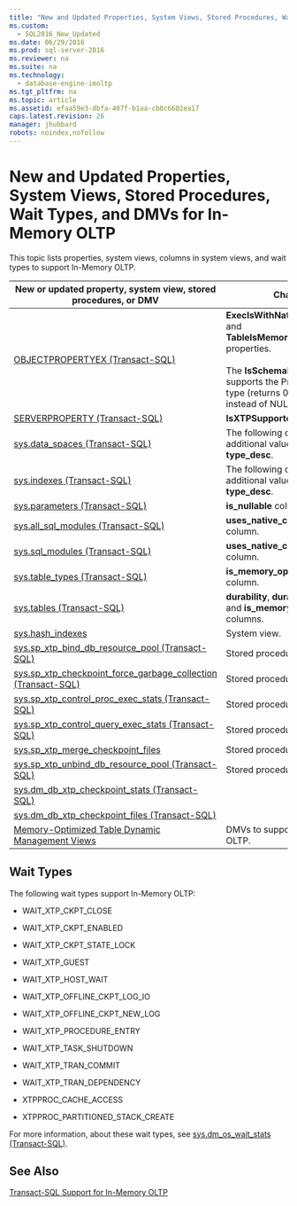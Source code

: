 ```yaml
---
title: "New and Updated Properties, System Views, Stored Procedures, Wait Types, and DMVs for In-Memory OLTP"
ms.custom: 
  - SQL2016_New_Updated
ms.date: 06/29/2016
ms.prod: sql-server-2016
ms.reviewer: na
ms.suite: na
ms.technology: 
  - database-engine-imoltp
ms.tgt_pltfrm: na
ms.topic: article
ms.assetid: efaa59e3-dbfa-407f-b1aa-cb0c6602ea17
caps.latest.revision: 26
manager: jhubbard
robots: noindex,nofollow
---
```

# New and Updated Properties, System Views, Stored Procedures, Wait Types, and DMVs for In-Memory OLTP
This topic lists properties, system views, columns in system views, and wait types to support In-Memory OLTP.  
  
|New or updated property, system view, stored procedures, or DMV|Change|  
|---------------------------------------------------------------------|------------|  
|[OBJECTPROPERTYEX (Transact-SQL)](assetId:///be36b3e3-3309-4332-bfb5-c7e9cf8dc8bd)|**ExecIsWithNativeCompilation** and **TableIsMemoryOptimized** properties.<br /><br /> The **IsSchemaBound** property supports the Procedure object type (returns 0 for procedures instead of NULL).|  
|[SERVERPROPERTY (Transact-SQL)](assetId:///11e166fa-3dd2-42d8-ac4b-04f18c612c4a)|**IsXTPSupported** property.|  
|[sys.data_spaces (Transact-SQL)](assetId:///f39d55fe-2c0f-472d-a77f-cebc6fea95b5)|The following columns display additional values: **type** and **type_desc**.|  
|[sys.indexes (Transact-SQL)](assetId:///066bd9ac-6554-4297-88fe-d740de1f94a8)|The following columns display additional values: **type** and **type_desc**.|  
|[sys.parameters (Transact-SQL)](assetId:///24e2764b-c8e5-4322-97a4-7407d8b8a92b)|**is_nullable** column.|  
|[sys.all_sql_modules (Transact-SQL)](assetId:///7477a3fe-afb3-44c8-bb2c-c6e1d9bdee6f)|**uses_native_compilation** column.|  
|[sys.sql_modules (Transact-SQL)](assetId:///23d3ccd2-f356-4d89-a2cd-bee381243f99)|**uses_native_compilation** column.|  
|[sys.table_types (Transact-SQL)](assetId:///c05fd873-aff2-4a89-9936-a54c2ea09996)|**is_memory_optimized** column.|  
|[sys.tables (Transact-SQL)](assetId:///8c42eba1-c19f-4045-ac82-b97a5e994090)|**durability**, **durability_desc**, and **is_memory_optimized** columns.|  
|[sys.hash_indexes](assetId:///d9e230fb-d3ff-486f-86ef-44898f0a703e)|System view.|  
|[sys.sp_xtp_bind_db_resource_pool (Transact-SQL)](assetId:///c2a78073-626b-4159-996e-1808f6bfb6d2)|Stored procedure.|  
|[sys.sp_xtp_checkpoint_force_garbage_collection (Transact-SQL)](assetId:///82b35b2b-edbd-44ac-9fc8-80695f2fd1df)|Stored procedure.|  
|[sys.sp_xtp_control_proc_exec_stats (Transact-SQL)](assetId:///f5119808-76a1-4522-8529-9e02ee39adcb)|Stored procedure.|  
|[sys.sp_xtp_control_query_exec_stats (Transact-SQL)](assetId:///4838125d-ad1e-479e-b7d2-42655e8f4f02)|Stored procedure.|  
|[sys.sp_xtp_merge_checkpoint_files](assetId:///da04df2a-f7a1-41e7-a1ef-2d5d68919892)|Stored procedure.|  
|[sys.sp_xtp_unbind_db_resource_pool (Transact-SQL)](assetId:///695a796d-087e-4bc8-99d0-ddc342604c75)|Stored procedure.|  
|[sys.dm_db_xtp_checkpoint_stats (Transact-SQL)](assetId:///8d0b18ca-db4d-4376-9905-3e4457727c46)||  
|[sys.dm_db_xtp_checkpoint_files (Transact-SQL)](assetId:///ac8e6333-7a9f-478a-b446-5602283e81c9)||  
|[Memory-Optimized Table Dynamic Management Views](assetId:///ccd82fed-1a3f-47de-85c4-1c9bdd80b027)|DMVs to support In-Memory OLTP.|  
  
## Wait Types  
 The following wait types support In-Memory OLTP:  
  
-   WAIT_XTP_CKPT_CLOSE  
  
-   WAIT_XTP_CKPT_ENABLED  
  
-   WAIT_XTP_CKPT_STATE_LOCK  
  
-   WAIT_XTP_GUEST  
  
-   WAIT_XTP_HOST_WAIT  
  
-   WAIT_XTP_OFFLINE_CKPT_LOG_IO  
  
-   WAIT_XTP_OFFLINE_CKPT_NEW_LOG  
  
-   WAIT_XTP_PROCEDURE_ENTRY  
  
-   WAIT_XTP_TASK_SHUTDOWN  
  
-   WAIT_XTP_TRAN_COMMIT  
  
-   WAIT_XTP_TRAN_DEPENDENCY  
  
-   XTPPROC_CACHE_ACCESS  
  
-   XTPPROC_PARTITIONED_STACK_CREATE  
  
 For more information, about these wait types, see [sys.dm_os_wait_stats (Transact-SQL)](assetId:///568d89ed-2c96-4795-8a0c-2f3e375081da).  
  
## See Also  
 [Transact-SQL Support for In-Memory OLTP](../../Topics/TopicNameNotContainA/Transact-SQL-Support-for-In-Memory-OLTP.md)